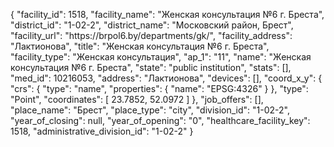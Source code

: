 {
    "facility_id": 1518,
    "facility_name": "Женская консультация №6 г. Бреста",
    "district_id": "1-02-2",
    "district_name": "Московский район, Брест",
    "facility_url": "https:\/\/brpol6.by\/departments\/gk\/",
    "facility_address": "Лактионова",
    "title": "Женская консультация №6 г. Бреста",
    "facility_type": "Женская консультация",
    "ap_1": "11",
    "name": "Женская консультация №6 г. Бреста",
    "state": "public institution",
    "stats": [],
    "med_id": 10216053,
    "address": "Лактионова",
    "devices": [],
    "coord_x_y": {
        "crs": {
            "type": "name",
            "properties": {
                "name": "EPSG:4326"
            }
        },
        "type": "Point",
        "coordinates": [
            23.7852,
            52.0972
        ]
    },
    "job_offers": [],
    "place_name": "Брест",
    "place_type": "city",
    "division_id": "1-02-2",
    "year_of_closing": null,
    "year_of_opening": "0",
    "healthcare_facility_key": 1518,
    "administrative_division_id": "1-02-2"
}